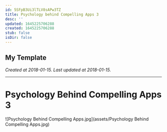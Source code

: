 ```yaml
---
id: 5SFpB3Ui3lTLV8sAPw3TZ
title: Psychology behind Compelling Apps 3
desc: ''
updated: 1645225706288
created: 1645225706288
stub: false
isDir: false
---
```

My Template
---

_Created at 2018-01-15._
_Last updated at 2018-01-15._




---

# Psychology Behind Compelling Apps 3


![Psychology Behind Compelling Apps.jpg](assets/Psychology Behind Compelling Apps.jpg)

